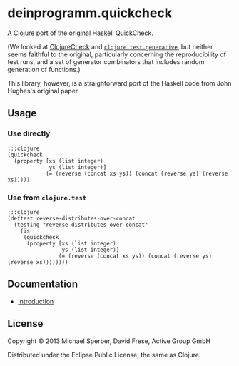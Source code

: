 # deinprogramm.quickcheck

A Clojure port of the original Haskell QuickCheck.

(We looked at
[ClojureCheck](https://bitbucket.org/kotarak/clojurecheck) and
[`clojure.test.generative`](https://github.com/clojure/test.generative),
but neither seems faithful to the original, particularly concerning the
reproducibility of test runs, and a set of generator combinators that
includes random generation of functions.)

This library, however, is a straighforward port of the Haskell code
from John Hughes's original paper.

## Usage


### Use directly

	:::clojure
	(quickcheck
	  (property [xs (list integer)
				 ys (list integer)]
				(= (reverse (concat xs ys)) (concat (reverse ys) (reverse xs)))))


### Use from `clojure.test`

	:::clojure
	(deftest reverse-distributes-over-concat
	  (testing "reverse distributes over concat"
		(is
		 (quickcheck
		  (property [xs (list integer)
					 ys (list integer)]
					(= (reverse (concat xs ys)) (concat (reverse ys) (reverse xs))))))))

## Documentation

- [Introduction](https://bitbucket.org/sperber/deinprogramm.quickcheck/src/tip/doc/intro.md?at=default)

## License

Copyright © 2013 Michael Sperber, David Frese, Active Group GmbH

Distributed under the Eclipse Public License, the same as Clojure.
